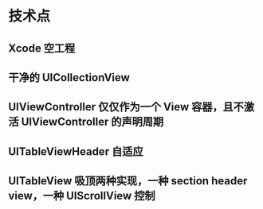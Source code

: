 # 技术点

## Xcode 空工程
## 干净的 UICollectionView
## UIViewController 仅仅作为一个 View 容器，且不激活 UIViewController 的声明周期
## UITableViewHeader 自适应
## UITableView 吸顶两种实现，一种 section header view，一种 UIScrollView 控制
